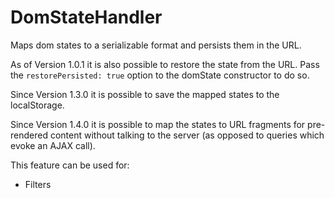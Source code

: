 # DomStateHandler

Maps dom states to a serializable format and persists them in the URL.

As of Version 1.0.1 it is also possible to restore the state from the URL.
Pass the `restorePersisted: true` option to the domState constructor to do so.

Since Version 1.3.0 it is possible to save the mapped states to the localStorage.

Since Version 1.4.0 it is possible to map the states to URL fragments for pre-rendered content without talking to the server (as opposed to queries which evoke an AJAX call).

This feature can be used for:
- Filters

